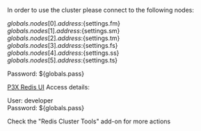 In order to use the cluster please connect to the following nodes:

${globals.nodes[0].address}:${settings.fm}\
${globals.nodes[1].address}:${settings.sm}\
${globals.nodes[2].address}:${settings.tm}\
${globals.nodes[3].address}:${settings.fs}\
${globals.nodes[4].address}:${settings.ss}\
${globals.nodes[5].address}:${settings.ts}

Password: ${globals.pass}

[P3X Redis UI](https://developer:${globals.pass}@node${globals.nodes[0].id}-${settings.envName}/connect/)
Access details:

User: developer\
Password: ${globals.pass}

Check the "Redis Cluster Tools" add-on for more actions